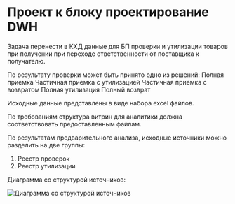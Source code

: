 # Проект к блоку проектирование DWH

Задача перенести в КХД данные для БП проверки и утилизации товаров при получении при переходе ответственности от поставщика к получателю.

По результату проверки может быть принято одно из решений:
Полная приемка
Частичная приемка с утилизацией
Частичная приемка с возвратом
Полная утилизация
Полный возврат

Исходные данные представлены в виде набора excel файлов.

По требованиям структура витрин для аналитики должна соответствовать предоставленным файлам.

По результатам предварительного анализа, исходные источники можно разделить на две группы:
1. Реестр проверок
2. Реестр утилизации

Диаграмма со структурой источников:

![Диаграмма со структурой источников](http://plantuml.com:80/plantuml/svg/5Ov1hi8m30Nt_nIV2zH5Oe5OzIQHYQt6a3gHxT3h4rRlpQncyq2BSTI_YsYkWtXO_IyHtHy0XkUoIvJn7CwMcmPhBBaTOAwLqHJUQBrzKa6ZH9nkAnme2kirqLccSTadtLEtzk8Sm4OWwdr-QUf9L4AmBltNiB7It2y0)

